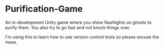 # Purification-Game
An in-development Unity game where you shine flashlights on ghosts to purify them. You also try to go fast and not knock things over.
 
 I'm using this to learn how to use version control tools so please excuse the mess.
